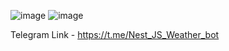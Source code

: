 ![image](https://github.com/user-attachments/assets/62135a2b-66a8-40c8-b4eb-04de11ae8f56)
![image](https://github.com/user-attachments/assets/be3ff8fa-1e6b-46d3-a8e4-cc5f21e8fba8)

Telegram Link - https://t.me/Nest_JS_Weather_bot
